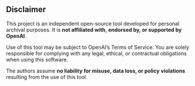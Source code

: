 ## Disclaimer

This project is an independent open-source tool developed for personal archival purposes.
It is **not affiliated with, endorsed by, or supported by OpenAI**.

Use of this tool may be subject to OpenAI’s Terms of Service.
You are solely responsible for complying with any legal, ethical, or contractual obligations when using this software.

The authors assume **no liability for misuse, data loss, or policy violations** resulting from the use of this tool.
